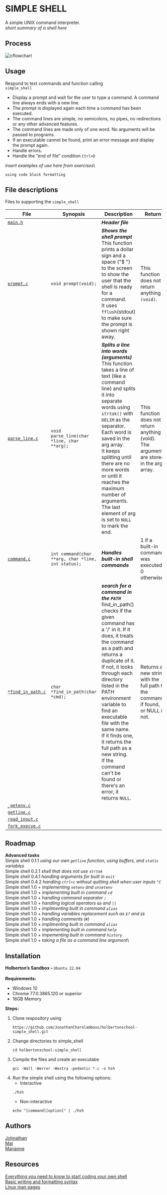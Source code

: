 # SIMPLE SHELL
A simple UNIX command interpreter.\
_short summary of a shell here_

## Process
![cflowchart](https://github.com/user-attachments/assets/6b628811-2377-456f-a7b8-a854e80168e3)

## Usage
Respond to text commands and function calling \
`simple_shell`
+ Display a prompt and wait for the user to type a command. A command line always ends with a new line.
+ The prompt is displayed again each time a command has been executed.
+ The command lines are simple, no semicolons, no pipes, no redirections or any other advanced features.
+ The command lines are made only of one word. No arguments will be passed to programs.
+ If an executable cannot be found, print an error message and display the prompt again.
+ Handle errors.
+ Handle the “end of file” condition `Ctrl+D`

_insert examples of use here from exercises_\
```
using code block formatting
```

## File descriptions
Files to supporting the `simple_shell`

| File | Synopsis | Description | Return | 
| --- | --- | --- | --- | 
| [`main.h`](https://github.com/JonathanCharalambous/holbertonschool-simple_shell/blob/main/main.h) |  | _**Header file**_
| [`prompt.c`](https://github.com/JonathanCharalambous/holbertonschool-simple_shell/blob/main/prompt.c) | `void prompt(void);` | _**Shows the shell prompt**_ <br> This function prints a dollar sign and a space ("$ ") to the screen to show the user that the shell is ready for a command. <br> It uses `fflush`(stdout) to make sure the prompt is shown right away. |  This function does not return anything `(void)`. |
|[`parse_line.c`](https://github.com/JonathanCharalambous/holbertonschool-simple_shell/blob/main/parse_line.c) | `void parse_line(char *line, char **arg);` | _**Splits a line into words (arguments)**_ <br> This function takes a line of text (like a command line) and splits it into separate words using `strtok()` with `DELIM` as the separator. Each word is saved in the arg array. <br> It keeps splitting until there are no more words or until it reaches the maximum number of arguments. The last element of arg is set to `NULL` to mark the end. | This function does not return anything (void). <br> The arguments are stored in the arg array.
|[`command.c`](https://github.com/JonathanCharalambous/holbertonschool-simple_shell/blob/main/command.c) | `int command(char **arg, char *line, int status);` | _**Handles built-in shell commands**_ <br> | 1 if a built-in command was executed, 0 otherwise |
|[`*find_in_path.c`](https://github.com/JonathanCharalambous/holbertonschool-simple_shell/blob/main/*find_in_path.c) | `char *find_in_path(char *cmd);` | _**search for a command in the `PATH`**_ <br> find_in_path() checks if the given command has a '/' in it. If it does, it treats the command as a path and returns a duplicate of it. <br> If not, it looks through each directory listed in the PATH environment variable to find an executable file with the same name. <br> If it finds one, it returns the full path as a new string. <br> If the command can't be found or there's an error, it returns `NULL`. | Returns a new string with the full path to the command if found, or NULL if not. |
|[`_getenv.c`](https://github.com/JonathanCharalambous/holbertonschool-simple_shell/blob/main/_getenv.c) | 
|[`getline.c`](https://github.com/JonathanCharalambous/holbertonschool-simple_shell/blob/main/_getline.c) |
|[`read_input.c`](https://github.com/JonathanCharalambous/holbertonschool-simple_shell/blob/main/read_input.c) |
|[`fork_execve.c`](https://github.com/JonathanCharalambous/holbertonschool-simple_shell/blob/main/fork_execve.c) |




## Roadmap
**Advanced  tasks**\
Simple shell 0.1.1  _using our own `getline` function, using buffers, and `static` variables_\
Simple shell 0.2.1  _shell that does not use `strtok`_\
Simple shell 0.4.1  _handling arguments for built in `exit`_\
Simple shell 0.4.2  _handling `ctrl+c` without quitting shell when user inputs `^C`_\
Simple shell 1.0 + _implementing `setenv` and `unsetenv`_\
Simple shell 1.0 + _implementing built in command `cd`_\
Simple shell 1.0 + _handling command separator `;`_\
Simple shell 1.0 + _handling logical operators `&&` and `||`_\
Simple shell 1.0 + _implimenting built in command `alias`_\
Simple shell 1.0 + _handling variables replacement such as `$?` and `$$`_\
Simple shell 1.0 + _handling comments (`#`)_\
Simple shell 1.0 + _implimenting built in command `alias`_\
Simple shell 1.0 + _implementing built in command `help`_\
Simple shell 1.0 + _impementing built in command `history`_\
Simple shell 1.0 + _taking a file as a command line argument_\

## Installation
**Holberton’s Sandbox -** `Ubuntu 22.04`\
\
**Requirements:**
   + Windows 10
   + Chrome 77.0.3865.120 or superior
   + 16GB Memory

**Steps:**
1. Clone respository using
   ```
   https://github.com/JonathanCharalambous/holbertonschool-simple_shell.git
   ```
2. Change directories to simple_shell
   ```
   cd holbertonschool-simple_shell
   ```
3. Compile the files and create an executabe
   ```
   gcc -Wall -Werror -Wextra -pedantic *.c -o hsh
   ```
4. Run the simple shell using the following options:
   + Interactive
   ```
   ./hsh
   ``` 
   + Non-interactive
   ```
   echo "[command][option]" | ./hsh
   ```

## Authors
[Johnathan](https://github.com/JonathanCharalambous)\
[Mat](https://github.com/Mat-26-dot)\
[Marianne](https://github.com/T0ILETR0LL)

## Resources
[Everything you need to know to start coding your own shell](https://intranet.hbtn.io/concepts/900)\
[Basic writing and formatting syntax](https://docs.github.com/en/get-started/writing-on-github/getting-started-with-writing-and-formatting-on-github/basic-writing-and-formatting-syntax)\
[Linux man pages](https://linux.die.net/man/)

